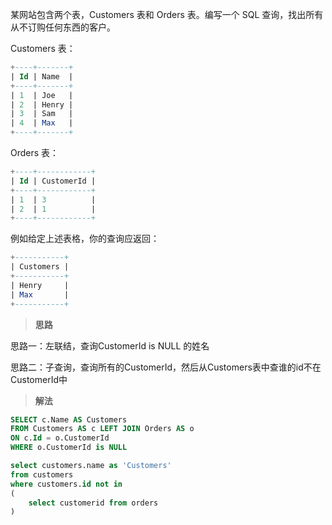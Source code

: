 某网站包含两个表，Customers 表和 Orders 表。编写一个 SQL 查询，找出所有从不订购任何东西的客户。

Customers 表：
```sql
+----+-------+
| Id | Name  |
+----+-------+
| 1  | Joe   |
| 2  | Henry |
| 3  | Sam   |
| 4  | Max   |
+----+-------+
```
Orders 表：
```sql
+----+------------+
| Id | CustomerId |
+----+------------+
| 1  | 3          |
| 2  | 1          |
+----+------------+
```
例如给定上述表格，你的查询应返回：
```sql
+-----------+
| Customers |
+-----------+
| Henry     |
| Max       |
+-----------+
```



> **思路**

思路一：左联结，查询CustomerId is NULL 的姓名

思路二：子查询，查询所有的CustomerId，然后从Customers表中查谁的id不在CustomerId中



> **解法**

```sql
SELECT c.Name AS Customers
FROM Customers AS c LEFT JOIN Orders AS o 
ON c.Id = o.CustomerId
WHERE o.CustomerId is NULL
```



```sql
select customers.name as 'Customers'
from customers
where customers.id not in
(
    select customerid from orders
)
```

